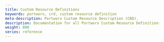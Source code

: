 ```yaml
---
title: Custom Resource Definitions
keywords: portworx, crd, custom resource definition
meta-description: Portworx Custom Resource Description (CRD).
description: Documentation for all Portworx Custom Resource Definitions (CRDs)
weight: 800
series: reference
---
```

